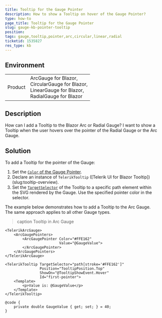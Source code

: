 ```yaml
---
title: Tooltip for the Gauge Pointer
description: How to show a Tooltip on hover of the Gauge Pointer?
type: how-to
page_title: Tooltip for the Gauge Pointer
slug: gauge-kb-pointer-tooltip
position: 
tags: gauge,tooltip,pointer,arc,circular,linear,radial
ticketid: 1535827
res_type: kb
---
```


## Environment
<table>
    <tbody>
        <tr>
            <td>Product</td>
            <td>
                ArcGauge for Blazor,<br />
                CircularGauge for Blazor,<br />
                LinearGauge for Blazor,<br />
                RadialGauge for Blazor
            </td>
        </tr>
    </tbody>
</table>

## Description

How can I add a Tooltip to the Blazor Arc or Radial Gauge? I want to show a Tooltip when the user hovers over the pointer of the Radial Gauge or the Arc Gauge.


## Solution

To add a Tooltip for the pointer of the Gauge:

1. Set the [`Color` of the Gauge Pointer](slug:arc-gauge-pointers#color).
1. Declare an instance of `TelerikTooltip` ([Telerik UI for Blazor Tooltip])(slug:tooltip-overview).
1. Set the [`TargetSelector`](slug:tooltip-overview#tooltip-parameters) of the Tooltip to a specific path element within the SVG rendered by the Gauge. Use the specified pointer color in the selector.

The example below demonstrates how to add a Tooltip to the Arc Gauge. The same approach applies to all other Gauge types.

>caption Tooltip in Arc Gauge

````RAZOR
<TelerikArcGauge>
    <ArcGaugePointers>
        <ArcGaugePointer Color="#FFE162"
                         Value="@GaugeValue">
        </ArcGaugePointer>
    </ArcGaugePointers>
</TelerikArcGauge>

<TelerikTooltip TargetSelector="path[stroke='#FFE162']"
                Position="TooltipPosition.Top"
                ShowOn="@TooltipShowEvent.Hover"
                Id="first-pointer">
    <Template>
        <p>Value is: @GaugeValue</p>
    </Template>
</TelerikTooltip>

@code {
    private double GaugeValue { get; set; } = 40;
}
````

